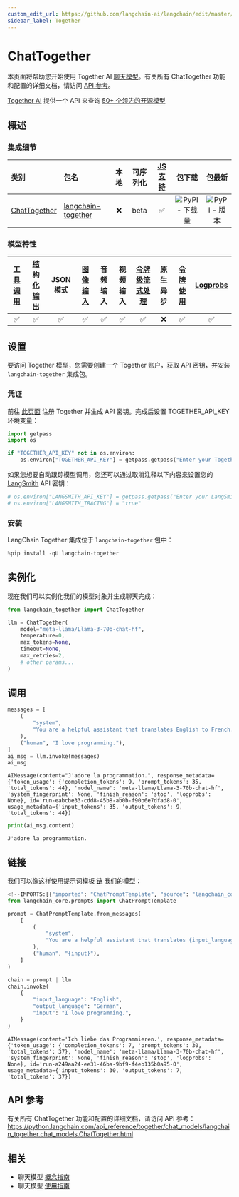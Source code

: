 ```yaml
---
custom_edit_url: https://github.com/langchain-ai/langchain/edit/master/docs/docs/integrations/chat/together.ipynb
sidebar_label: Together
---
```

# ChatTogether


本页面将帮助您开始使用 Together AI [聊天模型](../../concepts.mdx#chat-models)。有关所有 ChatTogether 功能和配置的详细文档，请访问 [API 参考](https://python.langchain.com/api_reference/together/chat_models/langchain_together.chat_models.ChatTogether.html)。

[Together AI](https://www.together.ai/) 提供一个 API 来查询 [50+ 个领先的开源模型](https://docs.together.ai/docs/chat-models)

## 概述
### 集成细节

| 类别 | 包名 | 本地 | 可序列化 | [JS 支持](https://js.langchain.com/docs/integrations/chat/togetherai) | 包下载 | 包最新 |
| :--- | :--- | :---: | :---: |  :---: | :---: | :---: |
| [ChatTogether](https://python.langchain.com/api_reference/together/chat_models/langchain_together.chat_models.ChatTogether.html) | [langchain-together](https://python.langchain.com/api_reference/together/index.html) | ❌ | beta | ✅ | ![PyPI - 下载量](https://img.shields.io/pypi/dm/langchain-together?style=flat-square&label=%20) | ![PyPI - 版本](https://img.shields.io/pypi/v/langchain-together?style=flat-square&label=%20) |

### 模型特性
| [工具调用](../../how_to/tool_calling.md) | [结构化输出](../../how_to/structured_output.md) | JSON 模式 | [图像输入](../../how_to/multimodal_inputs.md) | 音频输入 | 视频输入 | [令牌级流式处理](../../how_to/chat_streaming.md) | 原生异步 | [令牌使用](../../how_to/chat_token_usage_tracking.md) | [Logprobs](../../how_to/logprobs.md) |
| :---: | :---: | :---: | :---: |  :---: | :---: | :---: | :---: | :---: | :---: |
| ✅ | ✅ | ✅ | ✅ | ✅ | ✅ | ✅ | ❌ | ✅ | ✅ |

## 设置

要访问 Together 模型，您需要创建一个 Together 账户，获取 API 密钥，并安装 `langchain-together` 集成包。

### 凭证

前往 [此页面](https://api.together.ai) 注册 Together 并生成 API 密钥。完成后设置 TOGETHER_API_KEY 环境变量：


```python
import getpass
import os

if "TOGETHER_API_KEY" not in os.environ:
    os.environ["TOGETHER_API_KEY"] = getpass.getpass("Enter your Together API key: ")
```

如果您想要自动跟踪模型调用，您还可以通过取消注释以下内容来设置您的 [LangSmith](https://docs.smith.langchain.com/) API 密钥：


```python
# os.environ["LANGSMITH_API_KEY"] = getpass.getpass("Enter your LangSmith API key: ")
# os.environ["LANGSMITH_TRACING"] = "true"
```

### 安装

LangChain Together 集成位于 `langchain-together` 包中：


```python
%pip install -qU langchain-together
```

## 实例化

现在我们可以实例化我们的模型对象并生成聊天完成：


```python
from langchain_together import ChatTogether

llm = ChatTogether(
    model="meta-llama/Llama-3-70b-chat-hf",
    temperature=0,
    max_tokens=None,
    timeout=None,
    max_retries=2,
    # other params...
)
```

## 调用


```python
messages = [
    (
        "system",
        "You are a helpful assistant that translates English to French. Translate the user sentence.",
    ),
    ("human", "I love programming."),
]
ai_msg = llm.invoke(messages)
ai_msg
```



```output
AIMessage(content="J'adore la programmation.", response_metadata={'token_usage': {'completion_tokens': 9, 'prompt_tokens': 35, 'total_tokens': 44}, 'model_name': 'meta-llama/Llama-3-70b-chat-hf', 'system_fingerprint': None, 'finish_reason': 'stop', 'logprobs': None}, id='run-eabcbe33-cdd8-45b8-ab0b-f90b6e7dfad8-0', usage_metadata={'input_tokens': 35, 'output_tokens': 9, 'total_tokens': 44})
```



```python
print(ai_msg.content)
```
```output
J'adore la programmation.
```
## 链接

我们可以像这样使用提示词模板 [链](../../how_to/sequence.md) 我们的模型：


```python
<!--IMPORTS:[{"imported": "ChatPromptTemplate", "source": "langchain_core.prompts", "docs": "https://python.langchain.com/api_reference/core/prompts/langchain_core.prompts.chat.ChatPromptTemplate.html", "title": "ChatTogether"}]-->
from langchain_core.prompts import ChatPromptTemplate

prompt = ChatPromptTemplate.from_messages(
    [
        (
            "system",
            "You are a helpful assistant that translates {input_language} to {output_language}.",
        ),
        ("human", "{input}"),
    ]
)

chain = prompt | llm
chain.invoke(
    {
        "input_language": "English",
        "output_language": "German",
        "input": "I love programming.",
    }
)
```



```output
AIMessage(content='Ich liebe das Programmieren.', response_metadata={'token_usage': {'completion_tokens': 7, 'prompt_tokens': 30, 'total_tokens': 37}, 'model_name': 'meta-llama/Llama-3-70b-chat-hf', 'system_fingerprint': None, 'finish_reason': 'stop', 'logprobs': None}, id='run-a249aa24-ee31-46ba-9bf9-f4eb135b0a95-0', usage_metadata={'input_tokens': 30, 'output_tokens': 7, 'total_tokens': 37})
```


## API 参考

有关所有 ChatTogether 功能和配置的详细文档，请访问 API 参考：https://python.langchain.com/api_reference/together/chat_models/langchain_together.chat_models.ChatTogether.html


## 相关

- 聊天模型 [概念指南](/docs/concepts/#chat-models)
- 聊天模型 [使用指南](/docs/how_to/#chat-models)
